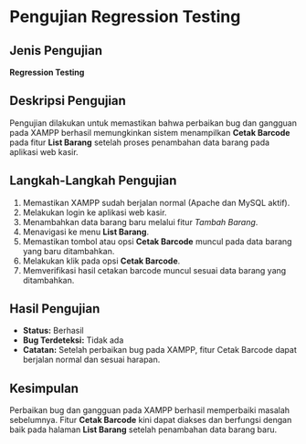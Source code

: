 # Pengujian Regression Testing

## Jenis Pengujian
**Regression Testing**

## Deskripsi Pengujian
Pengujian dilakukan untuk memastikan bahwa perbaikan bug dan gangguan pada XAMPP berhasil memungkinkan sistem menampilkan **Cetak Barcode** pada fitur **List Barang** setelah proses penambahan data barang pada aplikasi web kasir.

## Langkah-Langkah Pengujian
1. Memastikan XAMPP sudah berjalan normal (Apache dan MySQL aktif).
2. Melakukan login ke aplikasi web kasir.
3. Menambahkan data barang baru melalui fitur *Tambah Barang*.
4. Menavigasi ke menu **List Barang**.
5. Memastikan tombol atau opsi **Cetak Barcode** muncul pada data barang yang baru ditambahkan.
6. Melakukan klik pada opsi **Cetak Barcode**.
7. Memverifikasi hasil cetakan barcode muncul sesuai data barang yang ditambahkan.

## Hasil Pengujian
- **Status:** Berhasil
- **Bug Terdeteksi:** Tidak ada
- **Catatan:** Setelah perbaikan bug pada XAMPP, fitur Cetak Barcode dapat berjalan normal dan sesuai harapan.

## Kesimpulan
Perbaikan bug dan gangguan pada XAMPP berhasil memperbaiki masalah sebelumnya. Fitur **Cetak Barcode** kini dapat diakses dan berfungsi dengan baik pada halaman **List Barang** setelah penambahan data barang baru.


